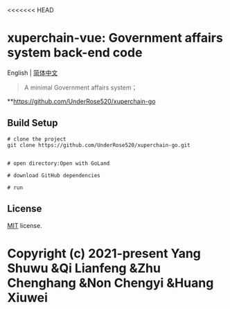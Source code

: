 <<<<<<< HEAD

# xuperchain-vue: Government affairs system back-end code

English | [简体中文](./README-zh.md)

> A minimal Government affairs system；

**https://github.com/UnderRose520/xuperchain-go

## Build Setup

```
# clone the project
git clone https://github.com/UnderRose520/xuperchain-go.git


# open directory:Open with GoLand

# download GitHub dependencies

# run
```


## License

[MIT](https://github.com/UnderRose520/xuperchain-go/blob/master/LICENSE) license.

Copyright (c) 2021-present Yang Shuwu &Qi Lianfeng &Zhu Chenghang &Non Chengyi &Huang Xiuwei
=======

